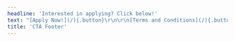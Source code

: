 ```yaml
---
headline: 'Interested in applying? Click below!'
text: "[Apply Now!](/){.button}\r\n\r\n[Terms and Conditions](/){.button}"
title: 'CTA Footer'
---
```


